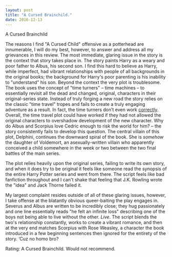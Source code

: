 ```yaml
---
layout: post
title: "A Cursed Brainchild."
date: 2016-12-13
---
```


A Cursed Brainchild

The reasons I find "A Cursed Child" offensive as a potterhead are innumerable, I will do my best, however, to answer and address all my grievances in this review. The most immediate, glaring issue in the story is the context that story takes place in. The story paints Harry as a weary and poor father to Albus, his second son. I find this hard to believe as Harry, while imperfect, had vibrant relationships with people of all backgrounds in the original books; the background for Harry's poor parenting is his inability to "understand" his son. Beyond the context the very plot is troublesome. The book uses the concept of "time turners" – time machines – to essentially revisit all the dead and changed, original, characters in their original-series state. Instead of truly forging a new road the story relies on the classic "time travel" tropes and fails to create a truly engaging adventure as a result. In fact, the time turners don’t even work [correctly](http://www.dailydot.com/parsec/harry-potter-cursed-child-time-travel-jk-rowling/). Overall, the time travel plot could have worked if they had not allowed the original characters to overshadow development of the new character. Why do Albus and Scorpius love Cedric enough to risk the world for him? – the story consistently fails to develop this question. The central villain of this plot, Delphini, continues the downward spiral of the book. She is *somehow* the daughter of Voldemort, an asexually-written villain who apparently conceived a child somewhere in the week or two between the two final battles of the main series.

The plot relies heavily upon the original series, failing to write its own story, and when it does try to be original it feels like someone read the synopsis of the entire Harry Potter series and went from there. The script feels like bad fanfiction throughout and I can't shake that feeling that J.K. Rowling wrote the "idea" and Jack Thorne failed it.

My largest complaint resides outside of all of these glaring issues, however, I take offense at the blatantly obvious queer-baiting the play engages in. Severus and Albus are written to be incredibly close; they hug passionately and one line essentially reads "he felt an infinite loss" describing one of the boys not being able to live without the other. *Live*. The script blends the two's relationship constantly, works to create a vibrant romance, and then at the very end matches Scorpius with Rose Weasley, a character the book introduced in a few beginning sentences then ignored for the entirety of the story. ‘Cuz no homo bro?

Rating: A Cursed Brainchild. Would not recommend.

